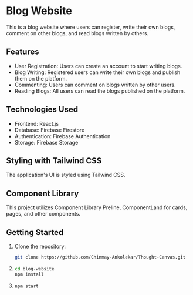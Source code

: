 # Blog Website

This is a blog website where users can register, write their own blogs, comment on other blogs, and read blogs written by others.

## Features

- User Registration: Users can create an account to start writing blogs.
- Blog Writing: Registered users can write their own blogs and publish them on the platform.
- Commenting: Users can comment on blogs written by other users.
- Reading Blogs: All users can read the blogs published on the platform.

## Technologies Used

- Frontend: React.js
- Database: Firebase Firestore
- Authentication: Firebase Authentication
- Storage: Firebase Storage

## Styling with Tailwind CSS
   
The application's UI is styled using Tailwind CSS.

## Component Library

This project utilizes Component Library Preline, ComponentLand for cards, pages, and other components.

## Getting Started

1. Clone the repository:

   ```bash
   git clone https://github.com/Chinmay-Ankolekar/Thought-Canvas.git
   
2. ```bash
   cd blog-website
   npm install

3.  ```bash
    npm start



